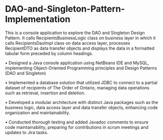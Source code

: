 # DAO-and-Singleton-Pattern-Implementation
This is a console application to explore the DAO and Singleton Design Pattern.
It calls RecipientsBusinessLogic class on business layer in which it calls RecipientsDaoImpl class on data access layer, processes RecipientDTO as data transfer objects and displays the data in a formatted tabular form preceded by column headings.

•	Designed a Java console application using NetBeans IDE and MySQL, implementing Object-Oriented Programming principles and Design Patterns (DAO and Singleton)

•	Implemented a database solution that utilized JDBC to connect to a partial dataset of recipients of The Order of Ontario, managing data operations such as retrieval, insertion and deletion.

•	Developed a modular architecture with distinct Java packages such as the business logic, data access layer and data transfer objects, enhancing code organization and maintainability.

•	Conducted thorough testing and added Javadoc comments to ensure code maintainability, preparing for contributions in scrum meetings and updates to Jira tasks.
